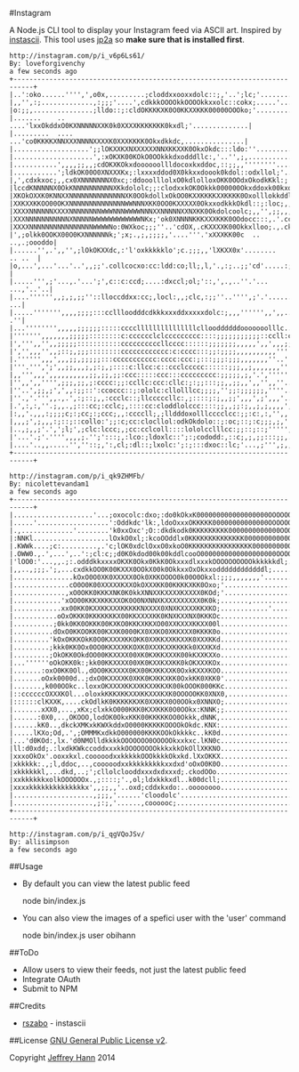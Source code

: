 #Instagram

A Node.js CLI tool to display your Instagram feed via ASCII art. Inspired by [instascii](https://github.com/rszabo/instascii). This tool uses [jp2a](http://csl.name/jp2a/) so **make sure that is installed first**.

    http://instagram.com/p/i_v6p6Ls61/
    By: loveforgivenchy
    a few seconds ago
    +---------------------------------------------------------------------------+
    |..':oko......'''',',o0x,.........;cloddxxooxxdolc::;,'..';lc;'.............|
    |,,'',:;.............,:;;;'....',cdkkkOOOOkkOOOOkkxxolc::cokx;.....'........|
    |o:;;,...............;lldo::;:cldOKKKKXK0O0KKXXKKK00000OOOko;'..............|
    |.......    ..  ....'lxxOkddxO0KXNNNNNXXK0k0XXXXKKKKKKK0kxdl;'..............|
    |.........  .... ...'co0KKKKXNNXXXNNNNXXXXK0XXXKKKK0Okxdkkdc,...............|
    |...................';;lOKXXKXNXXXXXXNNXKKXXK0OkxOkdc:::ldo:''..............|
    |....................',:xOKXK00KOkO0OOkkkdxodddllc:,'..'',;,................|
    |...........',,,,;;,,;cdOKXKOkxdoooooollldocoxkxddoc,::;;,,''''''''.........|
    |...........';ldkOK00O0XNXXXKx;:lxxxxddod0X0kkxxdoook0kdol::odxllol;'.......|
    |,',cdxkxoc;,,cx0XNNNNNNNX0xc;:ddooolllolxO0kdlolloxOKK0OOdxOkodkKkl:;'.....|
    |lccdKNNNNNX0OkKNNNNNNNNNNXKkdololc;;:clodxxkOK0Okkk000000Okxddoxk00kxo:;'..|
    |XKOkOXXK0KNNXXNNNNNNNNNNNNNNXK0OOkdollxOkOO0KXXKKKKXXKKKK0Oxolllokkddl::l,.|
    |XXKXXKKOO00OKXNNNNNNNNNNNNNNWWNNNXKK0OO0KXXXXX0OkxxodkkkOkdl::;:loc;,,''...|
    |XXXXNNNNNNXXXXNNNNNNNNWWWNNNWWWWNNNXXNNNNNXXNXKK0Okdolcoolc;,,'',;;,,,,'''.|
    |XXXNNNNNNNNNNNXNNNNNWWWWWWWWWWWWNKx;'ok0XNNNNKKKXXXKKK0OOdocc:::,.'.cc;,'''|
    |XXXXNNNNNNNNNNNNNNNNWWWWNo:0WXkoc;;;''..'cdOX,.cKXXXXK00Okkxlloo;.,.ckxdooo|
    |',;olkk0OOKX00O0KXNNNNNNk;';x;.,;,;;;;,'....'''.'xXXXKK00c  ..  ..,.;oooddo|
    |......'',.',,'',;lOkOKXXdc,:'l'oxkkkkklo';c.;;;,,'lXKXX0x'........  .. ..  |
    |o,...',...'...'..',,;;'.collcocxo:cc:ldd:co;ll;,l,'.,:;..;;'cd'.....:;.    |
    |.....''',;'...,.'...';',c::c:ccd;....:dxccl;ol;'::,',.,..''.'... ...,'..'..|
    |....'''''',,;,;,;;''::lloccddxx:cc;,locl:,,;clc,:;;''..'''',;'.'......  ...|
    |.....''''''',,,,;;;;:::ccllloodddcdkkkxxxddxxxxxdolc:;,,,'''''',,',,... .''|
    |...'''''''',,,,,;;;;;;:::::cccclllllllllllllllcllooddddddooooooolllc..''.''|
    |''''''',,,,,,,;;;;;::::::::c:cccccclclccccccccc::::;;;;;;;;;;;::ccll:clocod|
    |',''',,'',,;;;;;:::::::::::ccccccccccllcccc::::::;;;;;;;,,,,,',,',,,;;;;;;;|
    |','',,,'',,;::;,;;;::::::::cccccccccccc:c:cccc:::;;:;;;;,,,,,,,,,,'''''''''|
    |.'''''',,,',,,;;,;;;;;:::ccccccccccc:cccc:ccc:;:::;;;:;;;,,,,,,,''..'''.''.|
    |'''.''',';',,;;,,,;,;:;,;::::c:llcc:c::ccclccccc::::::;;;,,;,,,,,,,'''''...|
    |,,''',,,',,,,,,,,,,;;,;;,;;:ccc:::::ccc:::ccccccccc:;;;;;,;,'.','''''''.''.|
    |'',,',,'''',;;;,;;,;:cccc:;;:ccllc:ccc:cllc:;:;;:::;;,,;;,,',,'',,''...''..|
    |''..',;;,;',',,:;;::':ccoccc::;:ololc:cllolllcc;;;;,'';;:;;;;;;,''''.....''|
    |''.,'.''',,.,.',:;::;,,:ccclc::;llcccccllc:,;::::;:;,,;;',,,',;',,,'......'|
    |.',:,:,''.;,,.,;:::cc;:cclc;,::::cc:cloddlolccc::::;;,,;;:;,,;,;,,,,',,;,''|
    |:,,'.,,,:;;;;c;:;cc;:;ccc;,,:ccccll;,;lldddoxolllcccclcc:;;:c:,:,'',,',;;;;|
    |,,,;',;,,,:;::;::collo:';;:c;cc:clocllol:odkOkdolo::;:oc;::;:c;;;,;,'',,'''|
    |..,;,,;'.',';l;',;clc:lccc;,;cc:cclcoll::::lololcclllcc:;;::;::;''''',;:::;|
    |'...'.;'.'''',,,,;.'';':::;,:lco:;ldoxlc::';:;cododd:,::c;,;,;;:::;;,..::;:|
    |....'..,,.....'',''::;,':,cl;:dl::;lxolc:';:;:::dxoc::lc;'...,;''',;,,....'|
    +---------------------------------------------------------------------------+
    
    http://instagram.com/p/i_qk9ZHMFb/
    By: nicolettevandam1
    a few seconds ago
    +---------------------------------------------------------------------------+
    |....................'...;oxocolc:dxo;:do0kOkxK000000000000000000OOOOOOOOkkk|
    |.....'..................':Oddkdc'lk:,ldoOxxxOKKKKK00000000000000OOOOOOOOOkk|
    |.,.............'........'k0xxOxc';O::dkdkodk0KKKKKKKKK0000000000000OOOOOOOO|
    |:NNKl...................lOxkO0xl;:kcoOOddlx0KKKKKKKKKKKKKK00000000000OOOOOO|
    |.KWWk....;c:.........,.'c;lOK0xdclOxxO0xkoO0KKKKKKKKKKKKKKKK000000000OOOkxd|
    |.OWW0.,.',...',..':;cl:c;;d0K0kdod00k00kddlcooO0000000000000000000OOOOkl'..|
    |'lOO0:'...,,.;:.odddkkxxxxOKXK0Okx0KkK0OkxxxdlxxxkOOOOOOOOOOkkkkkkdl;......|
    |,,..,;;;.';,...cxdkkOO0K00KXXX0OOkX00k0OkkxxOxOkxxoddddddddddddl;........;d|
    |...............kOxO0O0XK0XXXXX0Ok0XKKOOOO0k00O0Okxl:;;;,,,,,,,'..........cd|
    |..............cO0O0K00XXXXXKXXOkOXXXKK00KKKKXKK0Oxo;'......................|
    |.............,xO0OKK0KKKXNK0K0kkXNNXXKXXXXKXXXX0KOd;'......................|
    |............'xOO00KKKXKKKXXOK0O0NXNNXKXXXXXXXXX0K0k;.......,...............|
    |............xx00KK0KXXKKXXXKKKKKNXXXX0XNXKXXXXKKXKO;............'..........|
    |...........oOxOKKK0KKKKKKKX00KKXXXXKK0KNXKXXNX0KKKOc.......................|
    |..........;0kk0KK0OKKK00KXKO0KKKXKKXO00XXKXXXKKXX00l.......................|
    |..........dOxO0KKOOKK00KXXK0000KX0XXKO0XKKXXX0KKKK0o.......................|
    |.........'kOxOKKKOkK0O0KXXXXKKOKK0XXKKXXKKXXK0XXXKKd.......................|
    |.........;kkk0KK0Ox0OO0KKXXXKKOXK0XXXKXXKKKKk0XXXKXd.......................|
    |.........;OkOKK0OkdOO00KKXXXX00XK0KXKKXXXK00kKXXKXXo.......................|
    |...''''''oOkOKK0k:;kk00KKXXXX00XK0KXXKXXKK0kOKXXXKOx.......................|
    |.......:oxO0KK0Ol.,dOO0KKXXXX0KX00KXKKXXK0OxkKXXXKOO.......................|
    |.......oOxk0000d..;dxO0KXXXXK0XKK0KXKKXKK0OxkKK0XKK0'......................|
    |.......,k000OOkc..loxxOKXXXXKKXXKKXXKKXK00kOOOK000KKc......................|
    |::ccccccOXXXKOl...oloxkKKKXKKXXXKKXXXKXK0OOOOOKK0XNX0,.....................|
    |::::::clKXXK,....ckOdlkK0KKKKKKXK0XXKKX0O0OOkx0XNNXO;......................|
    |.......xXX0,...,xKx;clxkkO000KKK0KXXKKK0O0OOkx:KNNK;;......................|
    |......:0X0,..,OKOOO,lodOK0OkxKKK00KKKKKOO0Okkk,dNNK,.......................|
    |......kK0..,dkckXMKxkKWXkddxO0000KKKKKOOOOkOkdc.KNX:.......................|
    |.....lKXo;Od,.',;OMMMKxdkkO000000KKKKOOkOkkkkc..kK0d.......................|
    |...'d0KOd:,lx.'d0NMOlldkkkkOOOOOOO0OOOOOkxxkxc.lKN0c.......................|
    |ll:d0xdd;.:lxdkKWkccoddxxxkkOOOOOOOOkkkxkkOkOllXKKNO.......................|
    |xxxoOkOx'.ooxxkxl.cooooodxxkkkkkOOOkkkkOkxkd.lXxOKKX.......................|
    |xkkkkk:.,;l,ddoc,..,cooooodxxkkkkkkkkkxxdxd'oOxO0K0O.......................|
    |xkkkkkkl,...dkd,..;';cllolclooddxxxdxdxxxd;.ckodOOo........................|
    |xxkkkkkkxolkOOOOOOx.,;::::;'.,ol;ldxkkkxdl..k00dcll;.......................|
    |xxxxkkkkkkkkkkkkkkx',,;;,,'..oxd;cddxkxdo:..oooooooo.......................|
    |....................,;;;,'......'cloodolc'.................................|
    |....................,;:;,'......,coooooc;..................................|
    +---------------------------------------------------------------------------+
    
    http://instagram.com/p/i_qgVQoJSv/
    By: allisimpson
    a few seconds ago
    
##Usage
* By default you can view the latest public feed

    node bin/index.js
    
* You can also view the images of a spefici user with the 'user' command

    node bin/index.js user obihann

##ToDo
* Allow users to view their feeds, not just the latest public feed
* Integrate OAuth
* Submit to NPM

##Credits
* [rszabo](https://github.com/rszabo) - instascii

##License
[GNU General Public License v2](http://www.gnu.org/licenses/gpl-2.0.html).

Copyright [Jeffrey Hann](http://jeffreyhann.ca/) 2014
